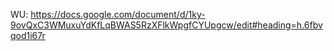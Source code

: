 WU: https://docs.google.com/document/d/1ky-9ovQxC3WMuxuYdKfLqBWAS5RzXFlkWpgfCYUpgcw/edit#heading=h.6fbvqod1i67r
